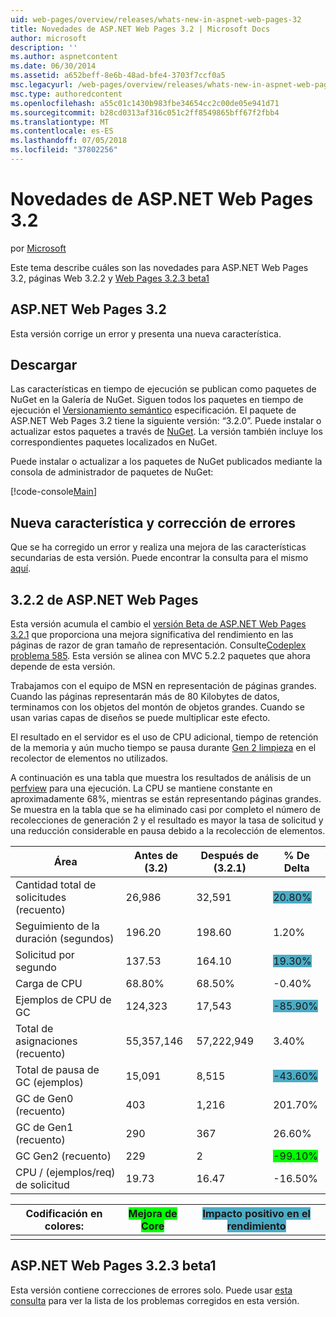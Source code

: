 ```yaml
---
uid: web-pages/overview/releases/whats-new-in-aspnet-web-pages-32
title: Novedades de ASP.NET Web Pages 3.2 | Microsoft Docs
author: microsoft
description: ''
ms.author: aspnetcontent
ms.date: 06/30/2014
ms.assetid: a652beff-8e6b-48ad-bfe4-3703f7ccf0a5
msc.legacyurl: /web-pages/overview/releases/whats-new-in-aspnet-web-pages-32
msc.type: authoredcontent
ms.openlocfilehash: a55c01c1430b983fbe34654cc2c00de05e941d71
ms.sourcegitcommit: b28cd0313af316c051c2ff8549865bff67f2fbb4
ms.translationtype: MT
ms.contentlocale: es-ES
ms.lasthandoff: 07/05/2018
ms.locfileid: "37802256"
---
```

<a name="whats-new-in-aspnet-web-pages-32"></a>Novedades de ASP.NET Web Pages 3.2
====================
por [Microsoft](https://github.com/microsoft)

Este tema describe cuáles son las novedades para ASP.NET Web Pages 3.2, páginas Web 3.2.2 y [Web Pages 3.2.3 beta1](https://blogs.msdn.com/b/webdev/archive/2014/12/17/asp-net-mvc-5-2-3-web-pages-5-2-3-and-web-api-5-2-3-beta-releases.aspx)

## <a name="aspnet-web-pages-32"></a>ASP.NET Web Pages 3.2

Esta versión corrige un error y presenta una nueva característica.

## <a name="download"></a>Descargar

Las características en tiempo de ejecución se publican como paquetes de NuGet en la Galería de NuGet. Siguen todos los paquetes en tiempo de ejecución el [Versionamiento semántico](http://semver.org/) especificación. El paquete de ASP.NET Web Pages 3.2 tiene la siguiente versión: &ldquo;3.2.0&rdquo;. Puede instalar o actualizar estos paquetes a través de [NuGet](http://www.nuget.org/packages/Microsoft.AspNet.WebPages/). La versión también incluye los correspondientes paquetes localizados en NuGet.

Puede instalar o actualizar a los paquetes de NuGet publicados mediante la consola de administrador de paquetes de NuGet:

[!code-console[Main](whats-new-in-aspnet-web-pages-32/samples/sample1.cmd)]

## <a name="new-feature-and-bug-fix"></a>Nueva característica y corrección de errores

Que se ha corregido un error y realiza una mejora de las características secundarias de esta versión. Puede encontrar la consulta para el mismo [aquí](https://aspnetwebstack.codeplex.com/workitem/list/advanced?keyword=&amp;status=Closed&amp;type=All&amp;priority=All&amp;release=v5.2%20RC|v5.2%20RTM&amp;assignedTo=All&amp;component=Web%20Pages%2FRazor&amp;sortField=Id&amp;sortDirection=Descending&amp;page=0&amp;reasonClosed=Fixed).

## <a name="aspnet-web-pages-322"></a>3.2.2 de ASP.NET Web Pages

Esta versión acumula el cambio el [versión Beta de ASP.NET Web Pages 3.2.1](https://blogs.msdn.com/b/webdev/archive/2014/07/28/announcing-the-beta-release-of-web-pages-3-2-1.aspx) que proporciona una mejora significativa del rendimiento en las páginas de razor de gran tamaño de representación. Consulte[Codeplex problema 585](https://aspnetwebstack.codeplex.com/workitem/585). Esta versión se alinea con MVC 5.2.2 paquetes que ahora depende de esta versión.

Trabajamos con el equipo de MSN en representación de páginas grandes. Cuando las páginas representarán más de 80 Kilobytes de datos, terminamos con los objetos del montón de objetos grandes. Cuando se usan varias capas de diseños se puede multiplicar este efecto.

El resultado en el servidor es el uso de CPU adicional, tiempo de retención de la memoria y aún mucho tiempo se pausa durante [Gen 2 limpieza](https://msdn.microsoft.com/en-us/library/ms973837.aspx) en el recolector de elementos no utilizados.

A continuación es una tabla que muestra los resultados de análisis de un [perfview](https://channel9.msdn.com/Series/PerfView-Tutorial) para una ejecución. La CPU se mantiene constante en aproximadamente 68%, mientras se están representando páginas grandes. Se muestra en la tabla que se ha eliminado casi por completo el número de recolecciones de generación 2 y el resultado es mayor la tasa de solicitud y una reducción considerable en pausa debido a la recolección de elementos.

| **Área** | **Antes de (3.2)** | **Después de (3.2.1)** | **% De Delta** |
| --- | --- | --- | --- |
| Cantidad total de solicitudes (recuento) | 26,986 | 32,591 | <font style="background-color: #4bacc6">20.80%</font> |
| Seguimiento de la duración (segundos) | 196.20 | 198.60 | 1.20% |
| Solicitud por segundo | 137.53 | 164.10 | <font style="background-color: #4bacc6">19.30%</font> |
| Carga de CPU | 68.80% | 68.50% |  -0.40% |
| Ejemplos de CPU de GC | 124,323 | 17,543 | <font style="background-color: #4bacc6">-85.90%</font> |
| Total de asignaciones (recuento) | 55,357,146 | 57,222,949 | 3.40% |
| Total de pausa de GC (ejemplos) | 15,091 | 8,515 | <font style="background-color: #4bacc6">-43.60%</font> |
| GC de Gen0 (recuento) | 403 | 1,216 | 201.70% |
| GC de Gen1 (recuento) | 290 | 367 | 26.60% |
| GC Gen2 (recuento) | 229 | 2 | <font style="background-color: #00ff00">-99.10%</font> |
| CPU / (ejemplos/req) de solicitud | 19.73 | 16.47 | -16.50% |

| Codificación en colores: | <font style="background-color: #00ff00">Mejora de Core</font> | <font style="background-color: #4bacc6">Impacto positivo en el rendimiento</font> |
|---------------|-----------------------------------------------------------------|-------------------------------------------------------------------------------|
|               |                                                                 |                                                                               |

## <a name="aspnet-web-pages-323-beta1"></a>ASP.NET Web Pages 3.2.3 beta1

Esta versión contiene correcciones de errores solo. Puede usar [esta consulta](https://aspnetwebstack.codeplex.com/workitem/list/advanced?keyword=&amp;status=Closed&amp;type=All&amp;priority=All&amp;release=v5.2.3%20Beta&amp;assignedTo=All&amp;component=Web%20Pages%2FRazor&amp;sortField=LastUpdatedDate&amp;sortDirection=Descending&amp;page=0&amp;reasonClosed=Fixed) para ver la lista de los problemas corregidos en esta versión.
